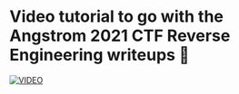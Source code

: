 # Video tutorial to go with the Angstrom 2021 CTF Reverse Engineering writeups 💜

[![VIDEO](https://img.youtube.com/vi/MhkVkOpj5OI/0.jpg)](https://youtu.be/MhkVkOpj5OI "Angstrom 2021: Reversing")
